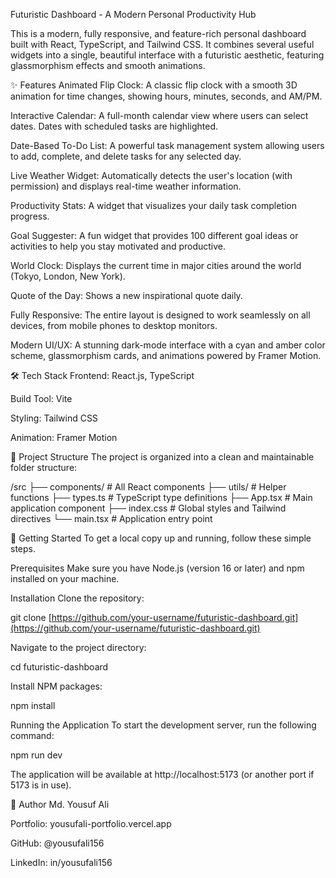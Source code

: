 Futuristic Dashboard - A Modern Personal Productivity Hub
<!-- ডেমো ছবির জন্য একটি placeholder লিঙ্ক, আপনি নিজের স্ক্রিনশট দিয়ে পরিবর্তন করতে পারেন -->

This is a modern, fully responsive, and feature-rich personal dashboard built with React, TypeScript, and Tailwind CSS. It combines several useful widgets into a single, beautiful interface with a futuristic aesthetic, featuring glassmorphism effects and smooth animations.

✨ Features
Animated Flip Clock: A classic flip clock with a smooth 3D animation for time changes, showing hours, minutes, seconds, and AM/PM.

Interactive Calendar: A full-month calendar view where users can select dates. Dates with scheduled tasks are highlighted.

Date-Based To-Do List: A powerful task management system allowing users to add, complete, and delete tasks for any selected day.

Live Weather Widget: Automatically detects the user's location (with permission) and displays real-time weather information.

Productivity Stats: A widget that visualizes your daily task completion progress.

Goal Suggester: A fun widget that provides 100 different goal ideas or activities to help you stay motivated and productive.

World Clock: Displays the current time in major cities around the world (Tokyo, London, New York).

Quote of the Day: Shows a new inspirational quote daily.

Fully Responsive: The entire layout is designed to work seamlessly on all devices, from mobile phones to desktop monitors.

Modern UI/UX: A stunning dark-mode interface with a cyan and amber color scheme, glassmorphism cards, and animations powered by Framer Motion.

🛠️ Tech Stack
Frontend: React.js, TypeScript

Build Tool: Vite

Styling: Tailwind CSS

Animation: Framer Motion

📂 Project Structure
The project is organized into a clean and maintainable folder structure:

/src
├── components/   # All React components
├── utils/        # Helper functions
├── types.ts      # TypeScript type definitions
├── App.tsx       # Main application component
├── index.css     # Global styles and Tailwind directives
└── main.tsx      # Application entry point

🚀 Getting Started
To get a local copy up and running, follow these simple steps.

Prerequisites
Make sure you have Node.js (version 16 or later) and npm installed on your machine.

Installation
Clone the repository:

git clone [https://github.com/your-username/futuristic-dashboard.git](https://github.com/your-username/futuristic-dashboard.git)

Navigate to the project directory:

cd futuristic-dashboard

Install NPM packages:

npm install

Running the Application
To start the development server, run the following command:

npm run dev



The application will be available at http://localhost:5173 (or another port if 5173 is in use).

👤 Author
Md. Yousuf Ali

Portfolio: yousufali-portfolio.vercel.app

GitHub: @yousufali156

LinkedIn: in/yousufali156

